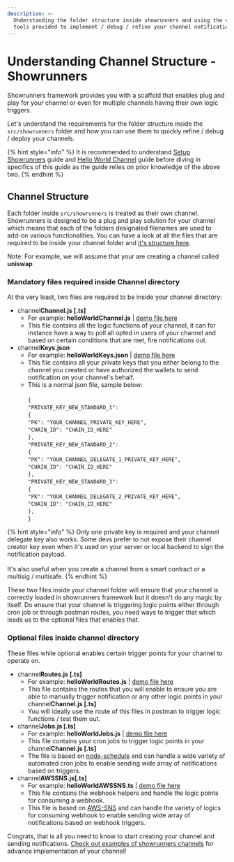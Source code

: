 ```yaml
---
description: >-
  Understanding the folder structure inside showrunners and using the various
  tools provided to implement / debug / refine your channel notifications.
---
```


# Understanding Channel Structure - Showrunners

Showrunners framework provides you with a scaffold that enables plug and play for your channel or even for multiple channels having their own logic triggers.&#x20;

Let's understand the requirements for the folder structure inside the `src/showrunners` folder and how you can use them to quickly refine / debug / deploy your channels.

{% hint style="info" %}
It is recommended to understand [Setup Showrunners](how-to-setup-showrunners.md) guide and [Hello World Channel](hello-world-channel.md) guide before diving in specifics of this guide as the guide relies on prior knowledge of the above two.
{% endhint %}

## Channel Structure

Each folder inside `src/showrunners` is treated as their own channel. Showrunners is designed to be a plug and play solution for your channel which means that each of the folders designated filenames are used to add-on various functionalities. You can have a look at all the files that are required to be inside your channel folder and [it's structure here](https://github.com/ethereum-push-notification-service/epns-showrunners-framework/tree/main/src/sample\_showrunners/helloWorld).

Note: For example, we will assume that your are creating a channel called **uniswap**

### Mandatory files required inside Channel directory

At the very least, two files are required to be inside your channel directory:

* channel**Channel.js \[.ts]**
  * For example: **helloWorldChannel.js** | [demo file here](https://github.com/ethereum-push-notification-service/epns-showrunners-framework/blob/main/src/sample\_showrunners/helloWorld/helloWorldChannel.ts)
  * This file contains all the logic functions of your channel, it can for instance have a way to poll all opted in users of your channel and based on certain conditions that are met, fire notifications out.
* channel**Keys.json**
  * For example: **helloWorldKeys.json** | [demo file here](https://github.com/ethereum-push-notification-service/epns-showrunners-framework/blob/main/src/sample\_showrunners/helloWorld/helloWorldKeys.json)
  * This file contains all your private keys that you either belong to the channel you created or have authorized the wallets to send notification on your channel's behalf.
  * This is a normal json file, sample below:\
    \
    `{` \
    &#x20;   `"PRIVATE_KEY_NEW_STANDARD_1":` \
    &#x20;   `{` \
    &#x20;       `"PK": "YOUR_CHANNEL_PRIVATE_KEY_HERE",` \
    &#x20;       `"CHAIN_ID": "CHAIN_ID_HERE"`\
    &#x20;   `},` \
    &#x20;   `"PRIVATE_KEY_NEW_STANDARD_2":` \
    &#x20;   `{` \
    &#x20;       `"PK": "YOUR_CHANNEL_DELEGATE_1_PRIVATE_KEY_HERE",` \
    &#x20;       `"CHAIN_ID": "CHAIN_ID_HERE"`\
    &#x20;   `},` \
    &#x20;   `"PRIVATE_KEY_NEW_STANDARD_3":` \
    &#x20;   `{` \
    &#x20;       `"PK": "YOUR_CHANNEL_DELEGATE_2_PRIVATE_KEY_HERE",` \
    &#x20;       `"CHAIN_ID": "CHAIN_ID_HERE"`\
    &#x20;   `},` \
    `}`

{% hint style="info" %}
Only one private key is required and your channel delegate key also works. Some devs prefer to not expose their channel creator key even when it's used on your server or local backend to sign the notification payload. \
\
It's also useful when you create a channel from a smart contract or a multisig / multisafe.
{% endhint %}

These two files inside your channel folder will ensure that your channel is correctly loaded in showrunners framework but it doesn't do any magic by itself. Do ensure that your channel is triggering logic points either through cron job or through postman routes, you need ways to trigger that which leads us to the optional files that enables that.

### Optional files inside channel directory

These files while optional enables certain trigger points for your channel to operate on.

* channel**Routes.js \[.ts]**
  * For example: **helloWorldRoutes.js** | [demo file here](https://github.com/ethereum-push-notification-service/epns-showrunners-framework/blob/main/src/sample\_showrunners/helloWorld/helloWorldRoutes.ts)
  * This file contains the routes that you will enable to ensure you are able to manually trigger notification or any other logic points in your channel**Channel.js \[.ts]**
  * You will ideally use the route of this files in postman to trigger logic functions / test them out.&#x20;
* channel**Jobs.js \[.ts]**
  * For example: **helloWorldJobs.js** | [demo file here](https://github.com/ethereum-push-notification-service/epns-showrunners-framework/blob/main/src/sample\_showrunners/helloWorld/helloWorldJobs.ts)
  * This file contains your cron jobs to trigger logic points in your channel**Channel.js \[.ts]**
  * The file is based on [node-schedule](https://github.com/node-schedule/node-schedule) and can handle a wide variety of automated cron jobs to enable sending wide array of notifications based on triggers.
* channel**AWSSNS.js\[.ts]**
  * For example: **helloWorldAWSSNS.ts** | [demo file here](https://github.com/ethereum-push-notification-service/epns-showrunners-framework/blob/main/src/sample\_showrunners/helloWorld/helloWorldAWSSNS.ts)
  * This file contains the webhook helpers and handle the logic points for consuming a webhook.
  * This file is based on [AWS-SNS](https://aws.amazon.com/sns/) and can handle the variety of logics for consuming webhook to enable sending wide array of notifications based on webhook triggers.

Congrats, that is all you need to know to start creating your channel and sending notifications. [Check out examples of showrunners channels](../../developer-guides/examples/showrunners-examples/) for advance implementation of your channel!
